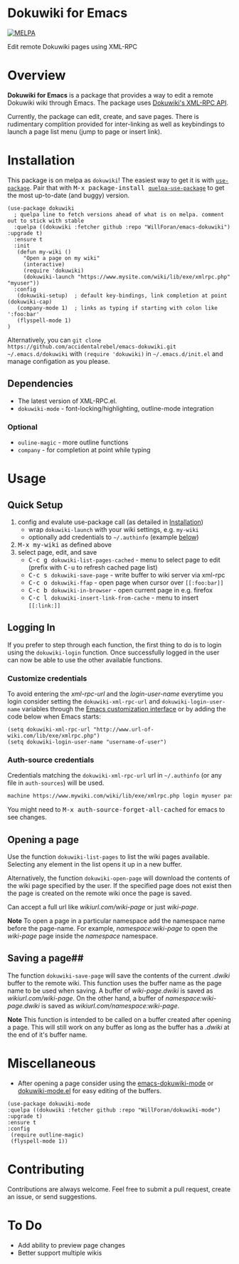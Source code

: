 # Dokuwiki for Emacs
[![MELPA](https://melpa.org/packages/dokuwiki-badge.svg)](https://melpa.org/#/dokuwiki)

Edit remote Dokuwiki pages using XML-RPC
 
# Overview #
**Dokuwiki for Emacs** is a package that provides a way to edit a remote Dokuwiki wiki through Emacs. The package uses [Dokuwiki's XML-RPC API](https://www.dokuwiki.org/devel:xmlrpc).

Currently, the package can edit, create, and save pages. There is rudimentary complition provided for inter-linking as well as keybindings to launch a page list menu (jump to page or insert link). 

# Installation #
This package is on melpa as `dokuwiki`! The easiest way to get it is with [`use-package`](https://github.com/jwiegley/use-package). Pair that with <kbd>M-x package-install [`quelpa-use-package`](https://github.com/quelpa/quelpa-use-package)</kbd> to get the most up-to-date (and buggy) version.

``` emacs-lisp
(use-package dokuwiki
  ; quelpa line to fetch versions ahead of what is on melpa. comment out to stick with stable
  :quelpa ((dokuwiki :fetcher github :repo "WillForan/emacs-dokuwiki") :upgrade t)
  :ensure t
  :init
   (defun my-wiki ()
     "Open a page on my wiki"
     (interactive)
     (require 'dokuwiki)
     (dokuwiki-launch "https://www.mysite.com/wiki/lib/exe/xmlrpc.php" "myuser"))
  :config
   (dokuwiki-setup)  ; default key-bindings, link completion at point (dokuwiki-cap)
   (company-mode 1)  ; links as typing if starting with colon like ':foo:bar'
   (flyspell-mode 1)
)
```

Alternatively, you can `git clone https://github.com/accidentalrebel/emacs-dokuwiki.git ~/.emacs.d/dokuwiki` with `(require 'dokuwiki)` in `~/.emacs.d/init.el` and manage configation as you please.

## Dependencies ##
  * The latest version of XML-RPC.el.
  * `dokuwiki-mode` - font-locking/highlighting, outline-mode integration

### Optional
  * `ouline-magic` - more outline functions
  * `company` - for completion at point while typing

# Usage #

## Quick Setup

1. config and evalute use-package call (as detailed in [Installation](#installation))
   * wrap `dokuwiki-launch` with your wiki settings, e.g. `my-wiki`
   * optionally add credentials to `~/.authinfo` (example [below](#auth-source-credentials))
2. <kbd>M-x my-wiki</kbd> as defined above
3. select page, edit, and save
   * <kbd>C-c g </kbd> `dokuwiki-list-pages-cached` - menu to select page to edit (prefix with <kbd>C-u</kbd> to refresh cached page list)
   * <kbd>C-c s </kbd> `dokuwiki-save-page` - write buffer to wiki server via xml-rpc
   * <kbd>C-c o </kbd> `dokuwiki-ffap` - open page when cursor over `[[:foo:bar]]`
   * <kbd>C-c b </kbd> `dokuwiki-in-browser` - open current page in e.g. firefox
   * <kbd>C-c l </kbd> `dokuwiki-insert-link-from-cache` - menu to insert `[[:link:]]`


## Logging In ##
If you prefer to step through each function, the first thing to do is to login using the `dokuwiki-login` function. Once successfully logged in the user can now be able to use the other available functions.

### Customize credentials
To avoid entering the *xml-rpc-url* and the *login-user-name* everytime you login consider setting the `dokuwiki-xml-rpc-url` and `dokuwiki-login-user-name` variables through the [Emacs customization interface](https://www.gnu.org/software/emacs/manual/html_node/emacs/Easy-Customization.html) or by adding the code below when Emacs starts:

``` emacs-lisp
(setq dokuwiki-xml-rpc-url "http://www.url-of-wiki.com/lib/exe/xmlrpc.php")
(setq dokuwiki-login-user-name "username-of-user")
```

### Auth-source credentials
Credentials matching the `dokuwiki-xml-rpc-url` url in `~/.authinfo` (or any file in `auth-sources`) will be used.

```txt
machine https://www.mywiki.com/wiki/lib/exe/xmlrpc.php login myuser password correct-horse-battery-stapler
```

You might need to <kbd>M-x auth-source-forget-all-cached</kbd> for emacs to see changes.

## Opening a page ##
Use the function `dokuwiki-list-pages` to list the wiki pages available. Selecting any element in the list opens it up in a new buffer.

Alternatively, the function `dokuwiki-open-page` will download the contents of the wiki page specified by the user. If the specified page does not exist then the page is created on the remote wiki once the page is saved.

Can accept a full url like *wikiurl.com/wiki-page* or just *wiki-page*.

**Note**
To open a page in a particular namespace add the namespace name before the page-name. For example, *namespace:wiki-page* to open the *wiki-page* page inside the *namespace* namespace.

## Saving a page##
The function `dokuwiki-save-page` will save the contents of the current *.dwiki* buffer to the remote wiki. This function uses the buffer name as the page name to be used when saving. A buffer of *wiki-page.dwiki* is saved as *wikiurl.com/wiki-page*. On the other hand, a buffer of *namespace:wiki-page.dwiki* is saved as *wikiurl.com/namespace:wiki-page*.

**Note**
This function is intended to be called on a buffer created after opening a page. This will still work on any buffer as long as the buffer has a *.dwiki* at the end of it's buffer name.

# Miscellaneous #
  * After opening a page consider using the [emacs-dokuwiki-mode](https://github.com/kai2nenobu/emacs-dokuwiki-mode) or [dokuwiki-mode.el](https://github.com/larsjsol/dokuwiki-mode.el) for easy editing of the buffers.
  
  ```emacs-lisp
(use-package dokuwiki-mode
  :quelpa ((dokuwiki :fetcher github :repo "WillForan/dokuwiki-mode") :upgrade t)
  :ensure t
  :config
   (require outline-magic)
   (flyspell-mode 1))
  ```

# Contributing #
Contributions are always welcome. Feel free to submit a pull request, create an issue, or send suggestions.

# To Do #
  * Add ability to preview page changes
  * Better support multiple wikis

